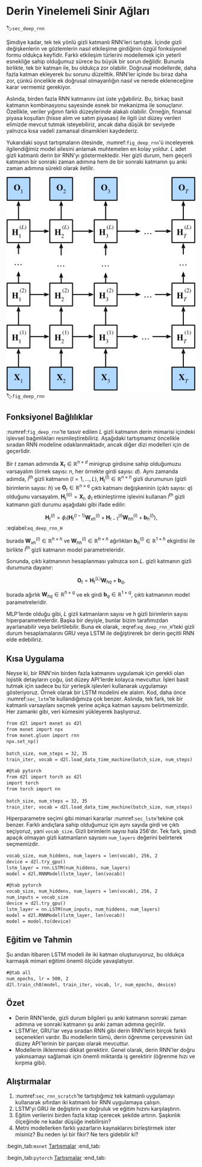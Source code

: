 # Derin Yinelemeli Sinir Ağları
:label:`sec_deep_rnn`

Şimdiye kadar, tek tek yönlü gizli katmanlı RNN'leri tartıştık. İçinde gizli değişkenlerin ve gözlemlerin nasıl etkileşime girdiğinin özgül fonksiyonel formu oldukça keyfidir. Farklı etkileşim türlerini modellemek için yeterli esnekliğe sahip olduğumuz sürece bu büyük bir sorun değildir. Bununla birlikte, tek bir katman ile, bu oldukça zor olabilir. Doğrusal modellerde, daha fazla katman ekleyerek bu sorunu düzelttik. RNN'ler içinde bu biraz daha zor, çünkü öncelikle ek doğrusal olmayanlığın nasıl ve nerede ekleneceğine karar vermemiz gerekiyor.

Aslında, birden fazla RNN katmanını üst üste yığabiliriz. Bu, birkaç basit katmanın kombinasyonu sayesinde esnek bir mekanizma ile sonuçlanır. Özellikle, veriler yığının farklı düzeylerinde alakalı olabilir. Örneğin, finansal piyasa koşulları (hisse alım ve satım piyasası) ile ilgili üst düzey verileri elimizde mevcut tutmak isteyebiliriz, ancak daha düşük bir seviyede yalnızca kısa vadeli zamansal dinamikleri kaydederiz.

Yukarıdaki soyut tartışmaların ötesinde, :numref:`fig_deep_rnn`'ü inceleyerek ilgilendiğimiz model ailesini anlamak muhtemelen en kolay yoldur. $L$ adet gizli katmanlı derin bir RNN'yı göstermektedir. Her gizli durum, hem geçerli katmanın bir sonraki zaman adımına hem de bir sonraki katmanın şu anki zaman adımına sürekli olarak iletilir.

![Derin RNN mimarisi.](../img/deep-rnn.svg)
:label:`fig_deep_rnn`

## Fonksiyonel Bağlılıklar

:numref:`fig_deep_rnn`'te tasvir edilen $L$ gizli katmanın derin mimarisi içindeki işlevsel bağımlıkları resmileştirebiliriz. Aşağıdaki tartışmamız öncelikle sıradan RNN modeline odaklanmaktadır, ancak diğer dizi modelleri için de geçerlidir.

Bir $t$ zaman adımında $\mathbf{X}_t \in \mathbb{R}^{n \times d}$ minigrup girdisine sahip olduğumuzu varsayalım (örnek sayısı: $n$, her örnekte girdi sayısı: $d$). Aynı zamanda adımda, $l^\mathrm{th}$ gizli katmanın ($l=1,\ldots,L$), $\mathbf{H}_t^{(l)}  \in \mathbb{R}^{n \times h}$ gizli durumunun (gizli birimlerin sayısı: $h$) ve $\mathbf{O}_t \in \mathbb{R}^{n \times q}$ çıktı katmanı değişkeninin (çıktı sayısı: $q$) olduğunu varsayalım. $\mathbf{H}_t^{(0)} = \mathbf{X}_t$, $\phi_l$ etkinleştirme işlevini kullanan $l^\mathrm{th}$ gizli katmanın gizli durumu aşağıdaki gibi ifade edilir:

$$\mathbf{H}_t^{(l)} = \phi_l(\mathbf{H}_t^{(l-1)} \mathbf{W}_{xh}^{(l)} + \mathbf{H}_{t-1}^{(l)} \mathbf{W}_{hh}^{(l)}  + \mathbf{b}_h^{(l)}),$$
:eqlabel:`eq_deep_rnn_H`

burada $\mathbf{W}_{xh}^{(l)} \in \mathbb{R}^{h \times h}$ ve $\mathbf{W}_{hh}^{(l)} \in \mathbb{R}^{h \times h}$ ağırlıkları $\mathbf{b}_h^{(l)} \in \mathbb{R}^{1 \times h}$ ekgirdisi ile birlikte $l^\mathrm{th}$ gizli katmanın model parametreleridir.

Sonunda, çıktı katmanının hesaplanması yalnızca son $L$. gizli katmanın gizli durumuna dayanır:

$$\mathbf{O}_t = \mathbf{H}_t^{(L)} \mathbf{W}_{hq} + \mathbf{b}_q,$$

burada ağırlık $\mathbf{W}_{hq} \in \mathbb{R}^{h \times q}$ ve ek girdi $\mathbf{b}_q \in \mathbb{R}^{1 \times q}$, çıktı katmanının model parametreleridir.

MLP'lerde olduğu gibi, $L$ gizli katmanların sayısı ve $h$ gizli birimlerin sayısı hiperparametrelerdir. Başka bir deyişle, bunlar bizim tarafımızdan ayarlanabilir veya belirtilebilir. Buna ek olarak, :eqref:`eq_deep_rnn_H`'teki gizli durum hesaplamalarını GRU veya LSTM ile değiştirerek bir derin geçitli RNN elde edebiliriz.

## Kısa Uygulama

Neyse ki, bir RNN'nin birden fazla katmanını uygulamak için gerekli olan lojistik detayların çoğu, üst düzey API'lerde kolayca mevcuttur. İşleri basit tutmak için sadece bu tür yerleşik işlevleri kullanarak uygulamayı gösteriyoruz. Örnek olarak bir LSTM modelini ele alalım. Kod, daha önce :numref:`sec_lstm`'te kullandığımıza çok benzer. Aslında, tek fark, tek bir katmanlı varsayılanı seçmek yerine açıkça katman sayısını belirtmemizdir. Her zamanki gibi, veri kümesini yükleyerek başlıyoruz.

```{.python .input}
from d2l import mxnet as d2l
from mxnet import npx
from mxnet.gluon import rnn
npx.set_np()

batch_size, num_steps = 32, 35
train_iter, vocab = d2l.load_data_time_machine(batch_size, num_steps)
```

```{.python .input}
#@tab pytorch
from d2l import torch as d2l
import torch
from torch import nn

batch_size, num_steps = 32, 35
train_iter, vocab = d2l.load_data_time_machine(batch_size, num_steps)
```

Hiperparametre seçimi gibi mimari kararlar :numref:`sec_lstm`'tekine çok benzer. Farklı andıçlara sahip olduğumuz için aynı sayıda girdi ve çıktı seçiyoruz, yani `vocab_size`. Gizli birimlerin sayısı hala 256'dır. Tek fark, şimdi apaçık olmayan gizli katmanların sayısını `num_layers` değerini belirterek seçmemizdir.

```{.python .input}
vocab_size, num_hiddens, num_layers = len(vocab), 256, 2
device = d2l.try_gpu()
lstm_layer = rnn.LSTM(num_hiddens, num_layers)
model = d2l.RNNModel(lstm_layer, len(vocab))
```

```{.python .input}
#@tab pytorch
vocab_size, num_hiddens, num_layers = len(vocab), 256, 2
num_inputs = vocab_size
device = d2l.try_gpu()
lstm_layer = nn.LSTM(num_inputs, num_hiddens, num_layers)
model = d2l.RNNModel(lstm_layer, len(vocab))
model = model.to(device)
```

## Eğitim ve Tahmin

Şu andan itibaren LSTM modeli ile iki katman oluşturuyoruz, bu oldukça karmaşık mimari eğitimi önemli ölçüde yavaşlatıyor.

```{.python .input}
#@tab all
num_epochs, lr = 500, 2
d2l.train_ch8(model, train_iter, vocab, lr, num_epochs, device)
```

## Özet

* Derin RNN'lerde, gizli durum bilgileri şu anki katmanın sonraki zaman adımına ve sonraki katmanın şu anki zaman adımına geçirilir.
* LSTM'ler, GRU'lar veya sıradan RNN gibi derin RNN'lerin birçok farklı seçenekleri vardır. Bu modellerin tümü, derin öğrenme çerçevesinin üst düzey API'lerinin bir parçası olarak mevcuttur.
* Modellerin ilklenmesi dikkat gerektirir. Genel olarak, derin RNN'ler doğru yakınsamayı sağlamak için önemli miktarda iş gerektirir (öğrenme hızı ve kırpma gibi).

## Alıştırmalar

1. :numref:`sec_rnn_scratch`'te tartıştığımız tek katmanlı uygulamayı kullanarak sıfırdan iki katmanlı bir RNN uygulamaya çalışın.
2. LSTM'yi GRU ile değiştirin ve doğruluk ve eğitim hızını karşılaştırın.
3. Eğitim verilerini birden fazla kitap içerecek şekilde artırın. Şaşkınlık ölçeğinde ne kadar düşüğe inebilirsin?
4. Metni modellerken farklı yazarların kaynaklarını birleştirmek ister misiniz? Bu neden iyi bir fikir? Ne ters gidebilir ki?

:begin_tab:`mxnet`
[Tartışmalar](https://discuss.d2l.ai/t/340)
:end_tab:

:begin_tab:`pytorch`
[Tartışmalar](https://discuss.d2l.ai/t/1058)
:end_tab:
